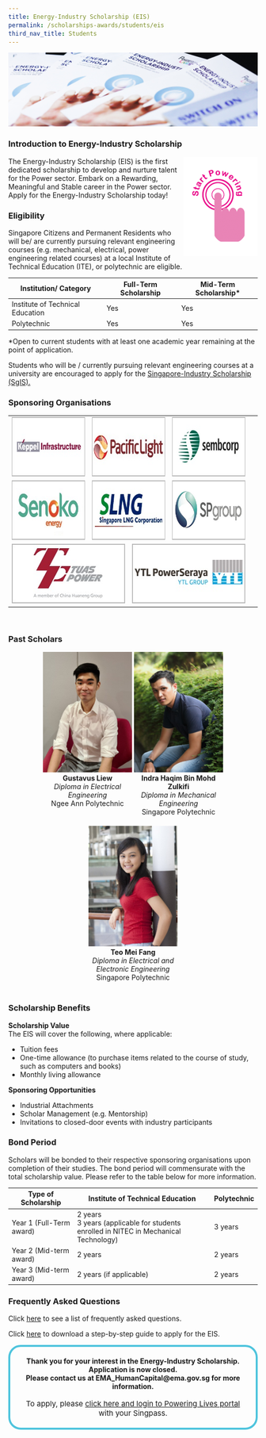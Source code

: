 ```yaml
---
title: Energy-Industry Scholarship (EIS)
permalink: /scholarships-awards/students/eis
third_nav_title: Students
---
```

![Energy Industry Scholarship](/images/scholarships/youth/EIS_sub.jpg)

### Introduction to Energy-Industry Scholarship

<div style="float: right;">
    <a href="#NearHyperLinkLoginSingPass">
        <img alt="Start Powering" src="/images/common/start_powering.png" style="width: 150px; height: 200px;"/>
    </a>
</div>

The Energy-Industry Scholarship (EIS) is the first dedicated scholarship to develop and nurture talent for the Power sector. Embark on a Rewarding, Meaningful and Stable career in the Power sector. Apply for the Energy-Industry Scholarship today!

### Eligibility
Singapore Citizens and Permanent Residents who will be/ are currently pursuing relevant engineering courses (e.g. mechanical, electrical, power engineering related courses) at a local Institute of Technical Education (ITE), or polytechnic are eligible.

|Institution/ Category|Full-Term Scholarship|Mid-Term Scholarship*|
----------------------|---------------------|---------------------|
Institute of Technical Education|Yes|Yes|
Polytechnic|Yes|Yes|  

*Open to current students with at least one academic year remaining at the point of application.

Students who will be / currently pursuing relevant engineering courses at a university are encouraged to apply for the <a href="/scholarships-awards/students/sgis" target="_blank" >Singapore-Industry Scholarship (SgIS).</a> 

### Sponsoring Organisations
<table class="no-border">
    <tbody>
        <tr>
            <td style="text-align: center;">
                <a href="http://www.kepinfra.com/" target="_blank"><img alt="Keppel Infrastructure" src="/images/common/partner-logos/keppel_infrastructure.jpg" style="width: 250px; height: 120px;"></a>
             </td>
             <td colspan="2" style="text-align: center;">
                <a href="https://www.pacificlight.com.sg/" target="_blank"><img alt="PacificLight Power" src="/images/common/partner-logos/pacific_light.jpg" style="width: 250px; height: 120px;"></a>
             </td>
             <td style="text-align: center;">
                <a href="https://www.sembcorp.com/" target="_blank"><img alt="Sembcorp Industries" src="/images/common/partner-logos/sembcorp.jpg" style="width: 250px; height: 120px;"></a>
             </td>
        </tr>
        <tr>
            <td style="text-align: center;">
                <a href="https://www.senokoenergy.com/" target="_blank"><img alt="Senoko Energy" src="/images/common/partner-logos/senoko_new.jpg" style="width: 250px; height: 120px;"></a>
             </td>
             <td colspan="2" style="text-align: center;">
                <a href="https://www.slng.com.sg/" target="_blank"><img alt="Singapore LNG Corporation" src="/images/common/partner-logos/singapore_lng_corporation.jpg" style="width: 250px; height: 120px;"></a>
             </td>             
             <td style="text-align: center;">
                <a href="https://www.spgroup.com.sg/" target="_blank"><img alt="Singapore Power" src="/images/common/partner-logos/sp_group.png" style="width: 250px; height: 120px;"></a>
             </td>
        </tr>
        <tr>
            <td colspan="2" style="text-align: center;">
                <a href="https://www.tuaspower.com.sg/" target="_blank"><img alt="Tuas Power" src="/images/common/partner-logos/tuas_power.jpg" style="width: 250px; height: 120px;"></a>
            </td>
            <td colspan="2" style="text-align: center;">
                <a href="https://ytlpowerseraya.com.sg/" target="_blank"><img alt="YTL PowerSeraya" src="/images/common/partner-logos/ytl_power_seraya.jpg" style="width: 250px; height: 120px;"></a>
            </td>
            <td>&nbsp;</td>
        </tr>
    </tbody>
</table>

&nbsp;  

[//]: # (showcase stories of scholars)
### Past Scholars

<div style="width: 100%; overflow: hidden; text-align: center;">
    <div style="display: inline-block; vertical-align: top; text-align: center; width: 180px; margin: auto; margin-bottom: 20px;">
        <img alt="Photograph of Gustavus Liew" src="/images/scholarships/youth/profile-photo-gl.jpg"  
            style="width: 180px;"/><br/>
        <strong>Gustavus Liew</strong><br/>
        <span style="font-style: italic;">
            Diploma in Electrical Engineering
        </span><br/>
        <span style="">
            Ngee Ann Polytechnic
        </span>
    </div>
    <div style="display: inline-block; vertical-align: top; text-align: center; width: 180px; margin: auto; margin-bottom: 20px;">
        <img alt="Photograph of Indra Haqim Bin Mohd Zulkifi" src="/images/scholarships/youth/profile-photo-ihbmz.jpg" 
            style="width: 180px;"/><br/>
        <strong>Indra Haqim Bin Mohd Zulkifi</strong><br/>
        <span style="font-style: italic;">
            Diploma in Mechanical Engineering
        </span><br/>
        <span style="">
            Singapore Polytechnic
        </span>
    </div>
    <div style="display: inline-block; vertical-align: top; text-align: center; width: 180px; margin: auto; margin-bottom: 20px;">
        <img alt="Photograph of Teo Mei Fang" src="/images/scholarships/youth/profile-photo-tmf.jpg" 
            style="width: 180px;"/><br/>
        <strong>Teo Mei Fang</strong><br/>
        <span style="font-style: italic;">
            Diploma in Electrical and Electronic Engineering
        </span><br/>
        <span style="">
            Singapore Polytechnic
        </span>
    </div>
   </div>
    
### Scholarship Benefits

**Scholarship Value**  
The EIS will cover the following, where applicable:
* Tuition fees
* One-time allowance (to purchase items related to the course of study, such as computers and books)
* Monthly living allowance

**Sponsoring Opportunities**  
* Industrial Attachments
* Scholar Management (e.g. Mentorship)
* Invitations to closed-door events with industry participants

### Bond Period
Scholars will be bonded to their respective sponsoring organisations upon completion of their studies. The bond period will commensurate with the total scholarship value. Please refer to the table below for more information.

|Type of Scholarship|Institute of Technical Education|Polytechnic|
|-------------------|--------------------------------|-----------|
|Year 1 (Full-Term award)|2 years <br/>3 years (applicable for students enrolled in NITEC in Mechanical Technology)|3 years|
|Year 2 (Mid-term award)|2 years|2 years|
|Year 3 (Mid-term award)|2 years (if applicable)|2 years|

### Frequently Asked Questions
Click <a href="/files/scholarshipsandawards/students/energy-industry-scholarship-eis/EIS%20FAQs%20Apr%202021.pdf" target="_blank">here</a> to see a list of frequently asked questions.

Click <a href="/files/scholarshipsandawards/students/energy-industry-scholarship-eis/EIS_ScholarshipApplicationGuide_2017.pdf" target="_blank">here</a> to download a step-by-step guide to apply for the EIS.

<a id="NearHyperLinkLoginSingPass"></a>
<div style="margin:auto; border: 4px solid; border-radius: 25px; padding: 20px 20px; border-color:#4EC4DD ">
    <div style="text-align:center;">
        <strong>
            Thank you for your interest in the Energy-Industry Scholarship. Application is now closed. <br>
            Please contact us at EMA_HumanCapital@ema.gov.sg for more information.
        </strong>
        <br>
        <br>
    </div>
    <div style="text-align:center;" >
        <span style="text-align:center; font-size: 15px;">
            To apply, please <a href="https://apply.poweringlives.gov.sg/SPLogin/default.aspx">click here and login to Powering Lives portal</a> with your Singpass.
        </span>
    </div>
</div>
